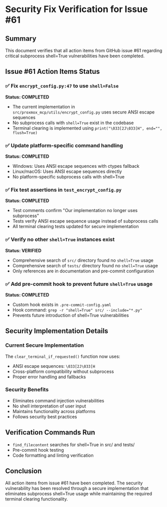 # Security Fix Verification for Issue #61

## Summary
This document verifies that all action items from GitHub issue #61 regarding critical subprocess shell=True vulnerabilities have been completed.

## Issue #61 Action Items Status

### ✅ Fix `encrypt_config.py:47` to use `shell=False`
**Status: COMPLETED**
- The current implementation in `src/proxmox_mcp/utils/encrypt_config.py` uses secure ANSI escape sequences
- No subprocess calls with `shell=True` exist in the codebase
- Terminal clearing is implemented using `print("\033[2J\033[H", end="", flush=True)`

### ✅ Update platform-specific command handling
**Status: COMPLETED**
- Windows: Uses ANSI escape sequences with ctypes fallback
- Linux/macOS: Uses ANSI escape sequences directly
- No platform-specific subprocess calls with shell=True

### ✅ Fix test assertions in `test_encrypt_config.py`
**Status: COMPLETED**
- Test comments confirm "Our implementation no longer uses subprocess"
- Tests verify ANSI escape sequence usage instead of subprocess calls
- All terminal clearing tests updated for secure implementation

### ✅ Verify no other `shell=True` instances exist
**Status: VERIFIED**
- Comprehensive search of `src/` directory found no `shell=True` usage
- Comprehensive search of `tests/` directory found no `shell=True` usage
- Only references are in documentation and pre-commit configuration

### ✅ Add pre-commit hook to prevent future `shell=True` usage
**Status: COMPLETED**
- Custom hook exists in `.pre-commit-config.yaml`
- Hook command: `grep -r "shell=True" src/ --include="*.py"`
- Prevents future introduction of shell=True vulnerabilities

## Security Implementation Details

### Current Secure Implementation
The `clear_terminal_if_requested()` function now uses:
- ANSI escape sequences: `\033[2J\033[H`
- Cross-platform compatibility without subprocess
- Proper error handling and fallbacks

### Security Benefits
- Eliminates command injection vulnerabilities
- No shell interpretation of user input
- Maintains functionality across platforms
- Follows security best practices

## Verification Commands Run
- `find_filecontent` searches for shell=True in src/ and tests/
- Pre-commit hook testing
- Code formatting and linting verification

## Conclusion
All action items from issue #61 have been completed. The security vulnerability has been resolved through a secure implementation that eliminates subprocess shell=True usage while maintaining the required terminal clearing functionality.
